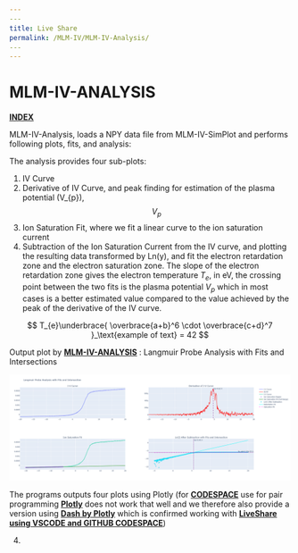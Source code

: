 ```yaml
---
​---
title: Live Share
permalink: /MLM-IV/MLM-IV-Analysis/
​---
---
```


# MLM-IV-ANALYSIS

[**INDEX**](index.md)

MLM-IV-Analysis, loads a NPY data file from MLM-IV-SimPlot and performs following plots, fits, and analysis:

The analysis provides four sub-plots:

1. IV Curve
2. Derivative of IV Curve, and peak finding for estimation of the plasma potential \(V_{p}\), $$V_{p}$$
3. Ion Saturation Fit, where we fit a linear curve to the ion saturation current
4. Subtraction of the Ion Saturation Current from the IV curve, and plotting the resulting data transformed by Ln(y), and fit the electron retardation zone and the electron saturation zone. The slope of the electron retardation zone gives the electron temperature $T_{e}$, in eV, the crossing point between the two fits is the plasma potential  $V_{p}$ which in most cases is a better estimated value compared to the value achieved by the peak of the derivative of the IV curve.

$$
T_{e}\underbrace{
\overbrace{a+b}^6 \cdot \overbrace{c+d}^7
}_\text{example of text} = 42
$$

Output plot by [**MLM-IV-ANALYSIS**](MLM-IV-Analysis.md) : Langmuir Probe Analysis with Fits and Intersections

![MLM-IV-Analysis output plot](.\images\MLM-IV-Analysis.png)

The programs outputs four plots using Plotly (for [**CODESPACE**](https://github.com/features/codespaces) use for pair programming [**Plotly**](https://plotly.com/) does not work that well and we therefore also provide a version using [**Dash by Plotly**](https://dash.plotly.com/) which is confirmed working with [**LiveShare using VSCODE and GITHUB CODESPACE**](Liveshare.md))

4. 










